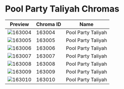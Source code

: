 # Pool Party Taliyah Chromas

| Preview | Chroma ID | Name |
|---------|-----------|------|
| ![163004](https://raw.communitydragon.org/latest/plugins/rcp-be-lol-game-data/global/default/v1/champion-chroma-images/163/163004.png) | 163004 | Pool Party Taliyah |
| ![163005](https://raw.communitydragon.org/latest/plugins/rcp-be-lol-game-data/global/default/v1/champion-chroma-images/163/163005.png) | 163005 | Pool Party Taliyah |
| ![163006](https://raw.communitydragon.org/latest/plugins/rcp-be-lol-game-data/global/default/v1/champion-chroma-images/163/163006.png) | 163006 | Pool Party Taliyah |
| ![163007](https://raw.communitydragon.org/latest/plugins/rcp-be-lol-game-data/global/default/v1/champion-chroma-images/163/163007.png) | 163007 | Pool Party Taliyah |
| ![163008](https://raw.communitydragon.org/latest/plugins/rcp-be-lol-game-data/global/default/v1/champion-chroma-images/163/163008.png) | 163008 | Pool Party Taliyah |
| ![163009](https://raw.communitydragon.org/latest/plugins/rcp-be-lol-game-data/global/default/v1/champion-chroma-images/163/163009.png) | 163009 | Pool Party Taliyah |
| ![163010](https://raw.communitydragon.org/latest/plugins/rcp-be-lol-game-data/global/default/v1/champion-chroma-images/163/163010.png) | 163010 | Pool Party Taliyah |